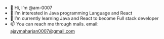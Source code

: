 - 👋 Hi, I’m @am-0007
- 👀 I’m interested in Java programming Language and React
- 🌱 I’m currently learning Java and React to become Full stack developer
- 📫 You can reach me through mails. email: ajaymaharjan0007@gmail.com
<!-- - 💞️ I’m looking to collaborate on ... -->

<!---
am-0007/am-0007 is a ✨ special ✨ repository because its `README.md` (this file) appears on your GitHub profile.
You can click the Preview link to take a look at your changes.
--->


